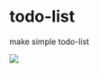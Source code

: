 # todo-list

make simple todo-list

<img src="https://user-images.githubusercontent.com/86299528/161547489-be4dbcb4-df3a-47d2-87ba-2646b0993cae.gif">
